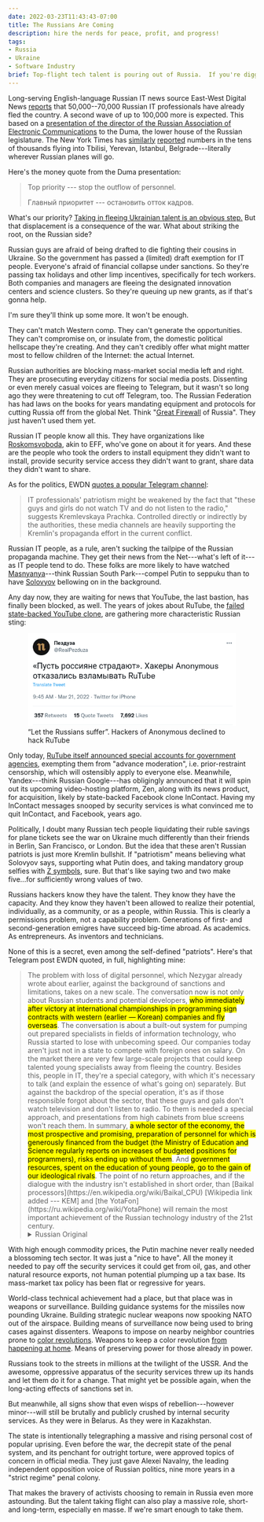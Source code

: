 ```yaml
---
date: 2022-03-23T11:43:43-07:00
title: The Russians Are Coming
description: hire the nerds for peace, profit, and progress!
tags:
- Russia
- Ukraine
- Software Industry
brief: Top-flight tech talent is pouring out of Russia.  If you're digging remote work, want to boost your crew, and looking for a chance to kick Putin in the pants, hire some!
---
```


Long-serving English-language Russian IT news source East-West Digital News [reports](https://www.ewdn.com/2022/03/23/russian-it-brain-drain-accelerates-dramatically-as-economic-collapse-threatens-their-industry/) that 50,000--70,000 Russian IT professionals have already fled the country.  A second wave of up to 100,000 more is expected.  This based on a [presentation of the director of the Russian Association of Electronic Communications](https://raec.ru/live/branch/12995/) to the Duma, the lower house of the Russian legislature.  The New York Times has [similarly](https://www.nytimes.com/2022/03/20/world/middleeast/ukraine-russia-armenia.html) [reported](https://www.nytimes.com/2022/03/13/world/europe/russia-exiles-putin-ukraine-war.html?referringSource=articleShare) numbers in the tens of thousands flying into Tbilisi, Yerevan, Istanbul, Belgrade---literally wherever Russian planes will go.

Here's the money quote from the Duma presentation:

<blockquote markdown="1">
Top priority --- stop the outflow of personnel.

<p lang="ru" markdown="1">Главный приоритет --- остановить отток кадров.</p>
</blockquote>

What's our priority?  [Taking in fleeing Ukrainian talent is an obvious step.](https://www.nytimes.com/2022/03/21/business/refugees-ukraine-jobs.html)  But that displacement is a consequence of the war.  What about striking the root, on the Russian side?

Russian guys are afraid of being drafted to die fighting their cousins in Ukraine.  So the government has passed a (limited) draft exemption for IT people.  Everyone's afraid of financial collapse under sanctions.  So they're passing tax holidays and other limp incentives, specifically for tech workers.  Both companies and managers are fleeing the designated innovation centers and science clusters.  So they're queuing up new grants, as if that's gonna help.

I'm sure they'll think up some more.  It won't be enough.

They can't match Western comp.  They can't generate the opportunities.  They can't compromise on, or insulate from, the domestic political hellscape they're creating.  And they can't credibly offer what might matter most to fellow children of the Internet: the actual Internet.

Russian authorities are blocking mass-market social media left and right.  They are prosecuting everyday citizens for social media posts.  Dissenting or even merely casual voices are fleeing to Telegram, but it wasn't so long ago they were threatening to cut off Telegram, too.  The Russian Federation has had laws on the books for years mandating equipment and protocols for cutting Russia off from the global Net.  Think "[Great Firewall](https://en.wikipedia.org/wiki/Great_Firewall) of Russia".  They just haven't used them yet.

Russian IT people know all this.  They have organizations like [Roskomsvoboda](https://roskomsvoboda.org/about/en/), akin to EFF, who've gone on about it for years.  And these are the people who took the orders to install equipment they didn't want to install, provide security service access they didn't want to grant, share data they didn't want to share.

As for the politics, EWDN [quotes a popular Telegram channel](https://t.me/kremlinprachka/18002):

> IT professionals' patriotism might be weakened by the fact that "these guys and girls do not watch TV and do not listen to the radio," suggests Kremlevskaya Prachka.  Controlled directly or indirectly by the authorities, these media channels are heavily supporting the Kremlin's propaganda effort in the current conflict.

Russian IT people, as a rule, aren't sucking the tailpipe of the Russian propaganda machine.  They get their news from the Net---what's left of it---as IT people tend to do.  These folks are more likely to have watched [Masnyanya](https://www.youtube.com/watch?v=kzx_N8AJiKw)---think Russian South Park---compel Putin to seppuku than to have [Solovyov](https://en.wikipedia.org/wiki/Vladimir_Solovyov_(journalist)) bellowing on in the background.

Any day now, they are waiting for news that YouTube, the last bastion, has finally been blocked, as well.  The years of jokes about RuTube, the [failed state-backed YouTube clone](https://www.agents.media/rutube-kremlin/), are gathering more characteristic Russian sting:

<figure>
<a href="https://twitter.com/RealPezduza/status/1505948612718649346"><img src="/images/twitter-rutube-suffer.png" alt="screenshot of tweet"></a>
<figcaption>“Let the Russians suffer”.  Hackers of Anonymous declined to hack RuTube</figcaption>
</figure>

Only today, [RuTube itself announced special accounts for government agencies](https://rb.ru/news/rutube-gosuslugi/), exempting them from "advance moderation", i.e. prior-restraint censorship, which will ostensibly apply to everyone else.  Meanwhile, Yandex---think  Russian Google---has obligingly announced that it will spin out its upcoming video-hosting platform, Zen, along with its news product, for acquisition, likely by state-backed Facebook clone InContact.  Having my InContact messages snooped by security services is what convinced me to quit InContact, and Facebook, years ago.

Politically, I doubt many Russian tech people liquidating their ruble savings for plane tickets see the war on Ukraine much differently than their friends in Berlin, San Francisco, or London.  But the idea that these aren't Russian patriots is just more Kremlin bullshit.  If "patriotism" means believing what Solovyov says, supporting what Putin does, and taking mandatory group selfies with [Z symbols](https://en.wikipedia.org/wiki/Z_(military_symbol)), sure.  But that's like saying two and two make five...for sufficiently wrong values of two.

Russians hackers know they have the talent.  They know they have the capacity.  And they know they haven't been allowed to realize their potential, individually, as a community, or as a people, within Russia.  This is clearly a permissions problem, not a capability problem.  Generations of first- and second-generation emigres have succeed big-time abroad.  As academics.  As entrepreneurs.  As inventors and technicians.

None of this is a secret, even among the self-defined "patriots".  Here's that Telegram post EWDN quoted, in full, highlighting mine:

<blockquote markdown="1">
The problem with loss of digital personnel, which Nezygar already wrote about earlier, against the background of sanctions and limitations, takes on a new scale.
The conversation now is not only about Russian students and potential developers, <mark>who immediately after victory at international championships in programming sign contracts with western (earlier — Korean) companies and fly overseas</mark>.
The conversation is about a built-out system for pumping out prepared specialists in fields of information technology, who Russia started to lose with unbecoming speed.
Our companies today aren't just not in a state to compete with foreign ones on salary.
On the market there are very few large-scale projects that could keep talented young specialists away from fleeing the country.
Besides this, people in IT, they're a special category, with which it's necessary to talk (and explain the essence of what's going on) separately.
But against the backdrop of the special operation, it's as if those responsible forgot about the sector, that these guys and gals don't watch television and don't listen to radio.
To them is needed a special approach, and presentations from high cabinets from blue screens won't reach them.
In summary, <mark>a whole sector of the economy, the most prospective and promising, preparation of personnel for which is generously financed from the budget (the Ministry of Education and Science regularly reports on increases of budgeted positions for programmers), risks ending up without them</mark>.
And <mark>government resources, spent on the education of young people, go to the gain of our ideological rivals</mark>.
The point of no return approaches, and if the dialogue with the industry isn't established in short order, than [Baikal processors](https://en.wikipedia.org/wiki/Baikal_CPU) [Wikipedia link added --- KEM] and [the YotaFon](https://ru.wikipedia.org/wiki/YotaPhone) will remain the most important achievement of the Russian technology industry of the 21st century.

<details markdown="1" lang="ru">
<summary>Russian Original</summary>
Проблема с утечкой цифровых кадров, о которой уже ранее писал Незыгарь, на фоне санкций и ограничений приобретает новый масштаб.
Речь идёт теперь не только о российских студентах и перспективных разработчиках, которые сразу после побед на международных чемпионате по программированию подписывают контракты с западными (реже - корейскими) компаниями и улетают за границу.
Речь об отстроенной системе по выкачиванию подготовленных специалистов в области информационных технологий, которых Россия начала терять в какой-то неприличной скоростью.
Наши компании сегодня не просто не в состоянии конкурировать с иностранными по зарплате.
На рынке очень мало масштабных проектов, которые могли бы удержать талантливых молодых специалистов от бегства из страны. Помимо этого, люди из IT - особая категория, с которой нужно разговаривать (и объяснять суть происходящего) отдельно.
Но на фоне спецоперации ответственные за сектор как будто бы забыли, что эти парни и девушки не смотрят телевизор и не слушают радио.
К ним нужен особый подход, и указания из высоких кабинетов с голубых экранов до них не доносятся.
В итоге целый сектор экономики, самый перспективный и многообещающий, подготовка кадров к которому щедро финансируется из бюджета (Минобрнауки регулярно рапортует об увеличении бюджетных мест для программистов) рискует остаться ни с чем.
А государственные средства, потраченные на обучение молодых людей, пойдут на благо наших идеологических соперников.
Точка невозврата приближается, и если диалог с отраслью не будет налажен в ближайшее время, то процессоры Байкал и Йотафон останутся главными достижениями российской технологической отрасли в XXI веке.
</details>
</blockquote>

With high enough commodity prices, the Putin machine never really needed a blossoming tech sector.  It was just a "nice to have".  All the money it needed to pay off the security services it could get from oil, gas, and other natural resource exports, not human potential plumping up a tax base.  Its mass-market tax policy has been flat or regressive for years.

World-class technical achievement had a place, but that place was in weapons or surveillance.  Building guidance systems for the missiles now pounding Ukraine.  Building strategic nuclear weapons now spooking NATO out of the airspace.  Building means of surveillance now being used to bring cases against dissenters.  Weapons to impose on nearby neighbor countries prone to [color revolutions](https://en.wikipedia.org/wiki/Colour_revolution).  Weapons to keep a color revolution [from happening at home](https://en.wikipedia.org/wiki/2011%E2%80%932013_Russian_protests).  Means of preserving power for those already in power.

Russians took to the streets in millions at the twilight of the USSR.  And the awesome, oppressive apparatus of the security services threw up its hands and let them do it for a change.  That might yet be possible again, when the long-acting effects of sanctions set in.

But meanwhile, all signs show that even wisps of rebellion---however minor---will still be brutally and publicly crushed by internal security services.  As they were in Belarus.  As they were in Kazakhstan.

The state is intentionally telegraphing a massive and rising personal cost of popular uprising.  Even before the war, the decrepit state of the penal system, and its penchant for outright torture, were approved topics of concern in official media.  They just gave Alexei Navalny, the leading independent opposition voice of Russian politics, nine more years in a "strict regime" penal colony.

That makes the bravery of activists choosing to remain in Russia even more astounding.  But the talent taking flight can also play a massive role, short- and long-term, especially en masse.  If we're smart enough to take them.
